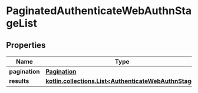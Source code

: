 
# PaginatedAuthenticateWebAuthnStageList

## Properties
Name | Type | Description | Notes
------------ | ------------- | ------------- | -------------
**pagination** | [**Pagination**](Pagination.md) |  | 
**results** | [**kotlin.collections.List&lt;AuthenticateWebAuthnStage&gt;**](AuthenticateWebAuthnStage.md) |  | 



